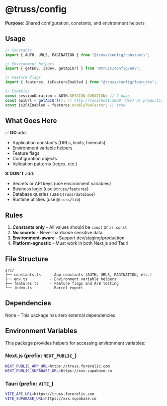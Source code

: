 # @truss/config

**Purpose**: Shared configuration, constants, and environment helpers

## Usage

```typescript
// Constants
import { AUTH, URLS, PAGINATION } from "@truss/config/constants";

// Environment helpers
import { getEnv, isDev, getApiUrl } from "@truss/config/env";

// Feature flags
import { features, isFeatureEnabled } from "@truss/config/features";

// Examples
const sessionDuration = AUTH.SESSION_DURATION; // 7 days
const apiUrl = getApiUrl(); // http://localhost:3000 (dev) or production URL
const is2FAEnabled = features.enableTwoFactor; // true
```

## What Goes Here

✅ **DO** add:

- Application constants (URLs, limits, timeouts)
- Environment variable helpers
- Feature flags
- Configuration objects
- Validation patterns (regex, etc.)

❌ **DON'T** add:

- Secrets or API keys (use environment variables)
- Business logic (use `@truss/features`)
- Database queries (use `@truss/database`)
- Runtime utilities (use `@truss/lib`)

## Rules

1. **Constants only** - All values should be `const` or `as const`
2. **No secrets** - Never hardcode sensitive data
3. **Environment-aware** - Support dev/staging/production
4. **Platform-agnostic** - Must work in both Next.js and Tauri

## File Structure

```
src/
├── constants.ts    - App constants (AUTH, URLS, PAGINATION, etc.)
├── env.ts          - Environment variable helpers
├── features.ts     - Feature flags and A/B testing
└── index.ts        - Barrel export
```

## Dependencies

None - This package has zero external dependencies

## Environment Variables

This package provides helpers for accessing environment variables:

### Next.js (prefix: `NEXT_PUBLIC_`)

```bash
NEXT_PUBLIC_APP_URL=https://truss.forerelic.com
NEXT_PUBLIC_SUPABASE_URL=https://xxx.supabase.co
```

### Tauri (prefix: `VITE_`)

```bash
VITE_API_URL=https://truss.forerelic.com
VITE_SUPABASE_URL=https://xxx.supabase.co
```
